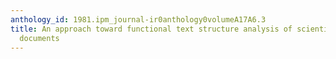 ```yaml
---
anthology_id: 1981.ipm_journal-ir0anthology0volumeA17A6.3
title: An approach toward functional text structure analysis of scientific and technical
  documents
---
```

